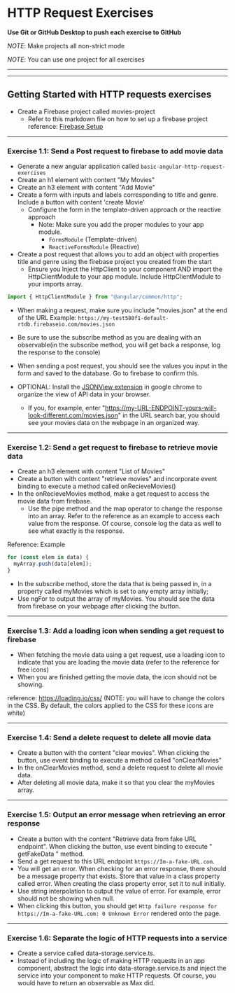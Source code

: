 # HTTP Request Exercises

**Use Git or GitHub Desktop to push each exercise to GitHub**

_NOTE_: Make projects all non-strict mode

_NOTE_: You can use one project for all exercises

---

---

## Getting Started with HTTP requests exercises

- Create a Firebase project called movies-project
  - Refer to this markdown file on how to set up a firebase project
    reference: [Firebase Setup](https://github.com/cruzgerman216/CodeLabs-Angular-Exercises/blob/main/assets/resources/firebase-setup.md)

---

### Exercise 1.1: Send a Post request to firebase to add movie data

- Generate a new angular application called `basic-angular-http-request-exercises`
- Create an h1 element with content "My Movies"
- Create an h3 element with content "Add Movie"
- Create a form with inputs and labels corresponding to title and genre. Include a button with content 'create Movie'
  - Configure the form in the template-driven approach or the reactive approach
    - Note: Make sure you add the proper modules to your app module.
      - `FormsModule` (Template-driven)
      - `ReactiveFormsModule` (Reactive)
- Create a post request that allows you to add an object with properties title and genre using the firebase project you created from the start
  - Ensure you Inject the HttpClient to your component AND import the HttpClientModule to your app module. Include HttpClientModule to your imports array.

```typescript
import { HttpClientModule } from "@angular/common/http";
```

- When making a request, make sure you include "movies.json" at the end of the URL
  Example: `https://my-test580f1-default-rtdb.firebaseio.com/movies.json`
- Be sure to use the subscribe method as you are dealing with an observable(in the subscribe method, you will get back a response, log the response to the console)
- When sending a post request, you should see the values you input in the form and saved to the database. Go to firebase to confirm this.

- OPTIONAL: Install the [JSONView extension](https://chrome.google.com/webstore/search/json%20view) in google chrome to organize the view of API data in your browser.
  - If you, for example, enter "https://my-URL-ENDPOINT-yours-will-look-different.com/movies.json" in the URL search bar, you should see your movies data on the webpage in an organized way.

---

### Exercise 1.2: Send a get request to firebase to retrieve movie data

- Create an h3 element with content "List of Movies"
- Create a button with content "retrieve movies" and incorporate event binding to execute a method called onRecieveMovies()
- In the onRecieveMovies method, make a get request to access the movie data from firebase.
  - Use the pipe method and the map operator to change the response into an array. Refer to the reference as an example to access each value from the response. Of course, console log the data as well to see what exactly is the response.

Reference: Example

```typescript
for (const elem in data) {
  myArray.push(data[elem]);
}
```

- In the subscribe method, store the data that is being passed in, in a property called myMovies which is set to any empty array initially;
- Use ngFor to output the array of myMovies. You should see the data from firebase on your webpage after clicking the button.

---

### Exercise 1.3: Add a loading icon when sending a get request to firebase

- When fetching the movie data using a get request, use a loading icon to indicate that you are loading the movie data (refer to the reference for free icons)
- When you are finished getting the movie data, the icon should not be showing.

reference: https://loading.io/css/ (NOTE: you will have to change the colors in the CSS. By default, the colors applied to the CSS for these icons are white)

---

### Exercise 1.4: Send a delete request to delete all movie data

- Create a button with the content "clear movies". When clicking the button, use event binding to execute a method called "onClearMovies"
- In the onClearMovies method, send a delete request to delete all movie data.
- After deleting all movie data, make it so that you clear the myMovies array.

---

### Exercise 1.5: Output an error message when retrieving an error response

- Create a button with the content "Retrieve data from fake URL endpoint". When clicking the button, use event binding to execute " getFakeData " method.
- Send a get request to this URL endpoint `https://Im-a-fake-URL.com`.
- You will get an error. When checking for an error response, there should be a message property that exists. Store that value in a class property called error. When creating the class property error, set it to null initially.
- Use string interpolation to output the value of error. For example, error should not be showing when null.
- When clicking this button, you should get `Http failure response for https://Im-a-fake-URL.com: 0 Unknown Error` rendered onto the page.

---

### Exercise 1.6: Separate the logic of HTTP requests into a service

- Create a service called data-storage.service.ts.
- Instead of including the logic of making HTTP requests in an app component, abstract the logic into data-storage.service.ts and inject the service into your component to make HTTP requests. Of course, you would have to return an observable as Max did.
